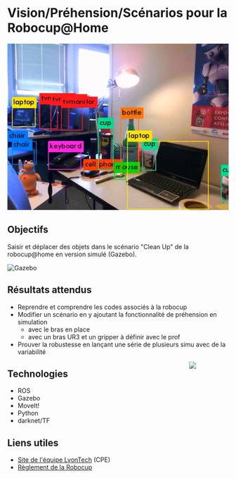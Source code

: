 # Vision/Préhension/Scénarios pour la Robocup@Home
![Yolo](https://raw.githubusercontent.com/cpe-majeure-robotique/S9-Project-19-20/master/images/yolo_darknet.png)

## Objectifs
Saisir et déplacer des objets dans le scénario "Clean Up" de la robocup@home en version simulé (Gazebo).  

![Gazebo](https://github.com/cpe-majeure-robotique/S9-Project-20-21/blob/main/img/gazebo.gif)

## Résultats attendus
- Reprendre et comprendre les codes associés à la robocup
- Modifier un scénario en y ajoutant la fonctionnalité de préhension en simulation
  - avec le bras en place
  - avec un bras UR3 et un gripper à définir avec le prof
- Prouver la robustesse en lançant une série de plusieurs simu avec de la variabilité

<img src="/assets/images/opl/OPLPlateformev3t.png" align="right" width="90" />

## Technologies
* ROS
* Gazebo
* MoveIt!
* Python
* darknet/TF

## Liens utiles
* [Site de l'équipe LyonTech](https://robocup-lyontech.github.io/) (CPE)
* [Règlement de la Robocup](https://robocupathome.github.io/RuleBook/rulebook/master.pdf)
